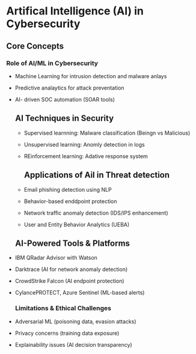 # Artifical Intelligence (AI) in Cybersecurity
## Core Concepts

### Role of AI/ML in Cybersecurity
- Machine Learning for intrusion detection and malware anlays
- Predictive analaytics for attack preventation
- AI- driven SOC automation (SOAR tools)

  ## AI Techniques in Security
  - Supervised learnning: Malware classification (Beingn vs Malicious)
  - Unsupervised learning: Anomly detection in logs
  - REinforcement learning: Adative response system
 
    ## Applications of AiI in Threat detection
    
  - Email phishing detection using NLP
  - Behavior-based enddpoint protection
  - Network traffic anomaly detection (IDS/IPS enhancement)
  - User and Entity Behavior Analytics (UEBA)

  ## AI-Powered Tools & Platforms

- IBM QRadar Advisor with Watson
- Darktrace (AI for network anomaly detection)
- CrowdStrike Falcon (AI endpoint protection)
- CylancePROTECT, Azure Sentinel (ML-based alerts)

  ### Limitations & Ethical Challenges
- Adversarial ML (poisoning data, evasion attacks)
- Privacy concerns (training data exposure)
- Explainability issues (AI decision transparency)
